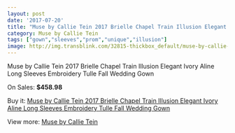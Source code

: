 ```yaml
---
layout: post
date: '2017-07-20'
title: "Muse by Callie Tein 2017 Brielle Chapel Train Illusion Elegant Ivory Aline Long Sleeves Embroidery Tulle Fall Wedding Gown"
category: Muse by Callie Tein
tags: ["gown","sleeves","prom","unique","illusion"]
image: http://img.transblink.com/32815-thickbox_default/muse-by-callie-tein-2017-brielle-chapel-train-illusion-elegant-ivory-aline-long-sleeves-embroidery-tulle-fall-wedding-gown.jpg
---
```

Muse by Callie Tein 2017 Brielle Chapel Train Illusion Elegant Ivory Aline Long Sleeves Embroidery Tulle Fall Wedding Gown

On Sales: **$458.98**
<a href="https://www.transblink.com/en/muse-by-callie-tein/11024-muse-by-callie-tein-2017-brielle-chapel-train-illusion-elegant-ivory-aline-long-sleeves-embroidery-tulle-fall-wedding-gown.html"><amp-img layout="responsive" width="600" height="600" src="//img.transblink.com/32815-thickbox_default/muse-by-callie-tein-2017-brielle-chapel-train-illusion-elegant-ivory-aline-long-sleeves-embroidery-tulle-fall-wedding-gown.jpg" alt="Muse by Callie Tein 2017 Brielle Chapel Train Illusion Elegant Ivory Aline Long Sleeves Embroidery Tulle Fall Wedding Gown 0" /></a>
<a href="https://www.transblink.com/en/muse-by-callie-tein/11024-muse-by-callie-tein-2017-brielle-chapel-train-illusion-elegant-ivory-aline-long-sleeves-embroidery-tulle-fall-wedding-gown.html"><amp-img layout="responsive" width="600" height="600" src="//img.transblink.com/32816-thickbox_default/muse-by-callie-tein-2017-brielle-chapel-train-illusion-elegant-ivory-aline-long-sleeves-embroidery-tulle-fall-wedding-gown.jpg" alt="Muse by Callie Tein 2017 Brielle Chapel Train Illusion Elegant Ivory Aline Long Sleeves Embroidery Tulle Fall Wedding Gown 1" /></a>

Buy it: [Muse by Callie Tein 2017 Brielle Chapel Train Illusion Elegant Ivory Aline Long Sleeves Embroidery Tulle Fall Wedding Gown](https://www.transblink.com/en/muse-by-callie-tein/11024-muse-by-callie-tein-2017-brielle-chapel-train-illusion-elegant-ivory-aline-long-sleeves-embroidery-tulle-fall-wedding-gown.html "Muse by Callie Tein 2017 Brielle Chapel Train Illusion Elegant Ivory Aline Long Sleeves Embroidery Tulle Fall Wedding Gown")

View more: [Muse by Callie Tein](https://www.transblink.com/en/103-muse-by-callie-tein "Muse by Callie Tein")